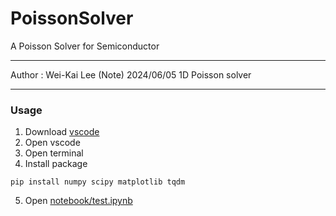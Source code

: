 # PoissonSolver
A Poisson Solver for Semiconductor

--------
Author : Wei-Kai Lee
(Note) 2024/06/05 1D Poisson solver

-------

### Usage
1. Download [vscode](https://code.visualstudio.com/)
2. Open vscode
3. Open terminal
4. Install package
```
pip install numpy scipy matplotlib tqdm
```
5. Open [notebook/test.ipynb](notebook/test.ipynb)

